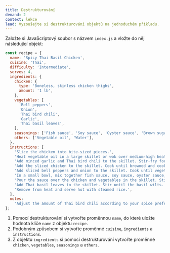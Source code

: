 ```yaml
---
title: Destrukturování
demand: 2
context: lekce
lead: Vyzoušejte si destrukturování objektů na jednoduchém příkladu.
---
```


Založte si JavaScriptový soubor s názvem `index.js` a vložte do něj následující objekt:

```js
const recipe = {
  name: 'Spicy Thai Basil Chicken',
  cuisine: 'Thai',
  difficulty: 'Intermediate',
  serves: 4,
  ingredients: {
    chicken: {
      type: 'Boneless, skinless chicken thighs',
      amount: '1 lb',
    },
    vegetables: [
      'Bell peppers',
      'Onion',
      'Thai bird chili',
      'Garlic',
      'Thai basil leaves',
    ],
    seasonings: ['Fish sauce', 'Soy sauce', 'Oyster sauce', 'Brown sugar'],
    others: ['Vegetable oil', 'Water'],
  },
  instructions: [
    'Slice the chicken into bite-sized pieces.',
    'Heat vegetable oil in a large skillet or wok over medium-high heat.',
    'Add minced garlic and Thai bird chili to the skillet. Stir-fry for 30 seconds.',
    'Add the sliced chicken to the skillet. Cook until browned and cooked through.',
    'Add sliced bell peppers and onion to the skillet. Cook until vegetables are tender-crisp.',
    'In a small bowl, mix together fish sauce, soy sauce, oyster sauce, brown sugar, and water.',
    'Pour the sauce over the chicken and vegetables in the skillet. Stir well to combine.',
    'Add Thai basil leaves to the skillet. Stir until the basil wilts.',
    'Remove from heat and serve hot with steamed rice.',
  ],
  notes:
    'Adjust the amount of Thai bird chili according to your spice preference. Serve with a wedge of lime for extra flavor.',
};
```

1. Pomocí destrukturování si vytvořte proměnnou `name`, do které uložte hodnota klíče `name` z objektu `recipe`.
2. Podobným způsobem si vytvořte proměnné `cuisine`, `ingredients` a `instructions`.
3. Z objektu `ingredients` si pomocí destrukturování vytvořte proměnné `chicken`, `vegetables`, `seasonings` a `others`.
